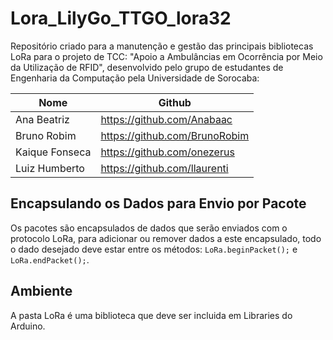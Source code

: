 # Lora_LilyGo_TTGO_lora32
Repositório criado para a manutenção e gestão das principais bibliotecas LoRa para o projeto de TCC: "Apoio a Ambulâncias em Ocorrência por Meio da Utilização de RFID", desenvolvido pelo grupo de estudantes de Engenharia da Computação pela Universidade de Sorocaba:

Nome  | Github
----- | -------
Ana Beatriz | https://github.com/Anabaac
Bruno Robim | https://github.com/BrunoRobim
Kaique Fonseca | https://github.com/onezerus
Luiz Humberto | https://github.com/llaurenti


## Encapsulando os Dados para Envio por Pacote
Os pacotes são encapsulados de dados que serão enviados com o protocolo LoRa, para adicionar ou remover dados a este encapsulado, todo o dado desejado deve estar entre os métodos: ``` LoRa.beginPacket(); ``` e ``` LoRa.endPacket(); ```.

## Ambiente
A pasta LoRa é uma biblioteca que deve ser incluida em Libraries do Arduino.